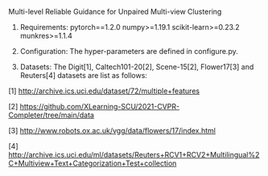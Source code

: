 Multi-level Reliable Guidance for Unpaired Multi-view Clustering

1. Requirements:
pytorch==1.2.0
numpy>=1.19.1
scikit-learn>=0.23.2
munkres>=1.1.4

2. Configuration: The hyper-parameters are defined in configure.py.

3. Datasets: The Digit[1], Caltech101-20[2], Scene-15[2], Flower17[3] and Reuters[4] datasets are list as follows:

[1] http://archive.ics.uci.edu/dataset/72/multiple+features

[2] https://github.com/XLearning-SCU/2021-CVPR-Completer/tree/main/data

[3] http://www.robots.ox.ac.uk/vgg/data/flowers/17/index.html

[4] http://archive.ics.uci.edu/ml/datasets/Reuters+RCV1+RCV2+Multilingual%2C+Multiview+Text+Categorization+Test+collection
